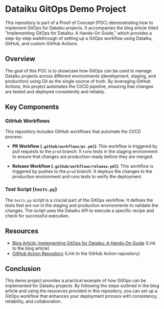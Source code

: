 # Dataiku GitOps Demo Project

This repository is part of a Proof of Concept (POC) demonstrating how to implement GitOps for Dataiku projects. It accompanies the blog article titled "Implementing GitOps for Dataiku: A Hands-On Guide," which provides a step-by-step walkthrough of setting up a GitOps workflow using Dataiku, GitHub, and custom GitHub Actions.

## Overview

The goal of this POC is to showcase how GitOps can be used to manage Dataiku projects across different environments (development, staging, and production) using Git as the single source of truth. By leveraging GitHub Actions, this project automates the CI/CD pipeline, ensuring that changes are tested and deployed consistently and reliably.

## Key Components

### GitHub Workflows

This repository includes GitHub workflows that automate the CI/CD process:

- **PR Workflow (`.github/workflows/pr.yml`)**: This workflow is triggered by pull requests to the `prod` branch. It runs tests in the staging environment to ensure that changes are production-ready before they are merged.

- **Release Workflow (`.github/workflows/release.yml`)**: This workflow is triggered by pushes to the `prod` branch. It deploys the changes to the production environment and runs tests to verify the deployment.

### Test Script (`tests.py`)

The `tests.py` script is a crucial part of the GitOps workflow. It defines the tests that are run in the staging and production environments to validate the changes. The script uses the Dataiku API to execute a specific recipe and check for successful execution.

## Resources

- [Blog Article: Implementing GitOps for Dataiku: A Hands-On Guide](#) (Link to the blog article)
- [GitHub Action Repository](https://github.com/qcastel/dataiku-gitops-github-action) (Link to the GitHub Action repository)

## Conclusion

This demo project provides a practical example of how GitOps can be implemented for Dataiku projects. By following the steps outlined in the blog article and using the resources provided in this repository, you can set up a GitOps workflow that enhances your deployment process with consistency, reliability, and collaboration.

